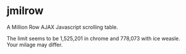 jmilrow
=======

A Million Row AJAX Javascript scrolling table. 

The limit seems to be 1,525,201 in chrome and 778,073 with ice weasle. Your milage may differ.



